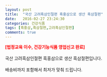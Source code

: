 ```yaml
---
layout: post
title:  "국산 고려흑삼인절편 흑홍삼으로 생산 흑삼절편"
date:   2016-02-27 23:24:30
categories: 건강식품
tags: [흑홍삼,흑삼절편,고려흑삼인절편]
comments: true
---
```


<strong><span style="color: rgb(255, 0, 0);">[법정교육 이수, 건강기능식품 영업신고 완료]</span></strong>
<br><br>
국산 고려흑삼인절편 흑홍삼으로 생산 흑삼절편입니다.
<br><br>
배송비까지 포함해서 최저가 맞춰 드립니다.
<br>
<br>
<img class="image" src="https://4.bp.blogspot.com/-AUCxr2fdB0k/W_Tj6zGyybI/AAAAAAAAA0s/yw4_6G5qcwMk4fMfQinQiVTqg_X1zJRZgCLcBGAs/s320/462462462.jpg" alt=""/>
<br>
<br>
<img class="image" src="http://ai.esmplus.com/muhan365a/%EA%B3%A0%EB%A0%A4%ED%9D%91%EC%82%BC%EC%9D%B8%EC%A0%88%ED%8E%B8/%EA%B3%A0%EB%A0%A4%ED%9D%91%EC%82%BC%EC%9D%B8%EC%A0%88%ED%8E%B8_%EC%83%81%EC%84%B8_01.jpg" alt=""/>  